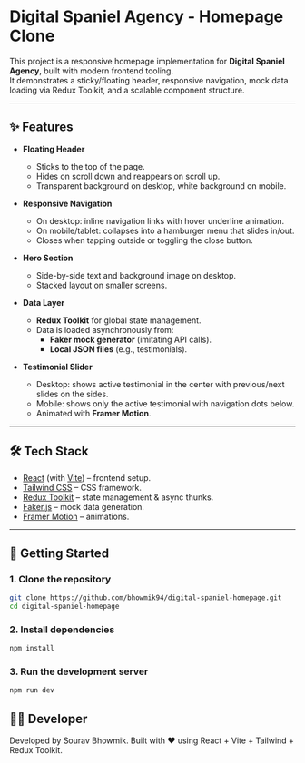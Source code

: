 # Digital Spaniel Agency - Homepage Clone

This project is a responsive homepage implementation for **Digital Spaniel Agency**, built with modern frontend tooling.  
It demonstrates a sticky/floating header, responsive navigation, mock data loading via Redux Toolkit, and a scalable component structure.

---

## ✨ Features

- **Floating Header**  
  - Sticks to the top of the page.  
  - Hides on scroll down and reappears on scroll up.  
  - Transparent background on desktop, white background on mobile.  

- **Responsive Navigation**  
  - On desktop: inline navigation links with hover underline animation.  
  - On mobile/tablet: collapses into a hamburger menu that slides in/out.  
  - Closes when tapping outside or toggling the close button.  

- **Hero Section**  
  - Side-by-side text and background image on desktop.  
  - Stacked layout on smaller screens.  

- **Data Layer**  
  - **Redux Toolkit** for global state management.  
  - Data is loaded asynchronously from:  
    - **Faker mock generator** (imitating API calls).  
    - **Local JSON files** (e.g., testimonials).  

- **Testimonial Slider**  
  - Desktop: shows active testimonial in the center with previous/next slides on the sides.  
  - Mobile: shows only the active testimonial with navigation dots below.  
  - Animated with **Framer Motion**.  

---

## 🛠️ Tech Stack

- [React](https://react.dev/) (with [Vite](https://vitejs.dev/)) – frontend setup.
- [Tailwind CSS](https://tailwindcss.com/) – CSS framework.
- [Redux Toolkit](https://redux-toolkit.js.org/) – state management & async thunks.
- [Faker.js](https://fakerjs.dev/) – mock data generation.
- [Framer Motion](https://www.framer.com/motion/) – animations.

---

## 🚀 Getting Started

### 1. Clone the repository
```bash
git clone https://github.com/bhowmik94/digital-spaniel-homepage.git
cd digital-spaniel-homepage
```
### 2. Install dependencies
```bash
npm install
```
### 3. Run the development server
```bash
npm run dev
```
## 👨‍💻 Developer
Developed by Sourav Bhowmik.
Built with ❤️ using React + Vite + Tailwind + Redux Toolkit.
